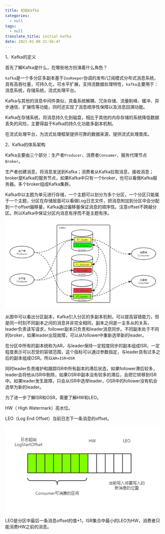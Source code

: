 ```yaml
---
title: 初始Kafka
categories:
  - null
tags:
  - null
translate_title: initial-kafka
date: 2021-01-08 21:56:47
---
```



1、Kafka的定义

首先了解Kafka是什么，在哪些地方扮演着什么角色？

`kafka`是一个多分区多副本基于`ZooKeeper`协调的发布/订阅模式分布式消息系统，具有高吞吐量，可持久化，可水平扩展，支持流数据处理特性，`kafka`主要用于：消息系统，存储系统，流式处理平台。

Kafka与其他的消息中间件类似，具备系统解耦、冗余存储、流量削峰、缓冲、异步通信、扩展性等功能，同时还实现了消息顺序性保障以及消息回溯功能。

Kafka在存储系统，将消息持久化到磁盘，相比于其他的内存存储的系统降低数据丢失的风险，主要得益于Kafka的持久化功能多副本机制。

在流式处理平台，为流式处理框架提供可靠的数据来源，提供流式处理类库。

2、Kafka的体系架构

Kafka主要由三个部分：生产者`Producer`、消费者`Consumer`、服务代理节点`Broker`。

生产者创建消息，将消息发送到Kafka；消费者从Kafka拉取消息，接收消息；broker是Kafka的服务节点，如果Kafka中只有一个broker，也可以看做Kafka服务器。多个broker组成Kafka集群。

Kafka中以主题为单元进行存储，一个主题可以划分为多个分区，一个分区只能属于一个主题，分区在存储层面可以看做Log日志文件，把消息附加到分区中会分配到一个offset偏移量，Kafka通过偏移量保证消息的顺序性。注意offset不跨越分区。所以Kafka中保证分区内消息有序而不是主题有序。

![](%E5%88%9D%E5%A7%8BKafka/Kafka%E4%BD%93%E7%B3%BB%E6%9E%B6%E6%9E%84%E5%9B%BE.png)

从图中可以看出分区副本，Kafka引入分区的多副本机制，可以提高容错能力，但是同一时刻不同副本之间的消息并非完全相同，副本之间是一主多从的关系，leader负责读写请求，follower副本只负责和leader消息同步。不同副本处于不同的broker，如果leader出现故障，可以从follower中重新选举新的leader。

在分区中所有的副本统称为AR，与leader保持一定程度同步的副本组成ISR，一定程度表示可以忍受的容错范围，这个指标可以通过参数指定，与leader具有过多之后的副本组成OSR。所以`AR=ISR+OSR`

同时leader负责维护和跟踪ISR中所有副本的滞后状态，如果follower滞后较多，leader会将他从ISR中剔除，如果OSR中副本没有较多的滞后，会把它转移到ISR中。如果leader发生故障，只会从ISR中选举leader，OSR中的follower没有机会选举为新的leader。

为了进一步了解ISR和OSR，需要了解HW和LEO。

HW（ High Watermark）高水位。

LEO（Log End Offset）当前日志下一条消息的offset。

![image-20210112221809096](%E5%88%9D%E5%A7%8BKafka/image-20210112221809096.png)

LEO是分区中最后一条消息offset的值+1，ISR集合中最小的LEO为HW，消费者只能消费HW之前的消息。
